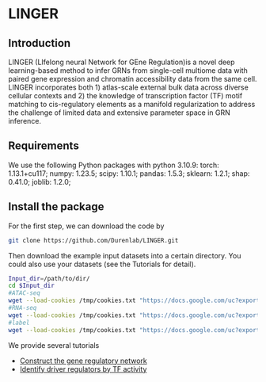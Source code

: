 # LINGER
## Introduction
LINGER (LIfelong neural Network for GEne Regulation)is a novel deep learning-based method to infer GRNs from single-cell multiome data with paired gene expression and chromatin accessibility data from the same cell. LINGER incorporates both 1) atlas-scale external bulk data across diverse cellular contexts and 2) the knowledge of transcription factor (TF) motif matching to cis-regulatory elements as a manifold regularization to address the challenge of limited data and extensive parameter space in GRN inference.
## Requirements
We use the following Python packages with python 3.10.9: 
torch: 1.13.1+cu117; numpy: 1.23.5; scipy: 1.10.1; pandas: 1.5.3; sklearn: 1.2.1; shap: 0.41.0; joblib: 1.2.0; 
## Install the package
For the first step, we can download the code by
```sh
git clone https://github.com/Durenlab/LINGER.git
```
Then download the example input datasets into a certain directory. You could also use your datasets (see the Tutorials for detail). 
```sh
Input_dir=/path/to/dir/
cd $Input_dir
#ATAC-seq
wget --load-cookies /tmp/cookies.txt "https://docs.google.com/uc?export=download&confirm=$(wget --quiet --save-cookies /tmp/cookies.txt --keep-session-cookies --no-check-certificate 'https://docs.google.com/uc?export=download&id=1qmMudeixeRbYS8LCDJEuWxlAgeM0hC1r' -O- | sed -rn 's/.*confirm=([0-9A-Za-z_]+).*/\1\n/p')&id=1qmMudeixeRbYS8LCDJEuWxlAgeM0hC1r" -O ATAC.txt && rm -rf /tmp/cookies.txt
#RNA-seq
wget --load-cookies /tmp/cookies.txt "https://docs.google.com/uc?export=download&confirm=$(wget --quiet --save-cookies /tmp/cookies.txt --keep-session-cookies --no-check-certificate 'https://docs.google.com/uc?export=download&id=1dP4ITjQZiVDa52xfDTo5c14f9H0MsEGK' -O- | sed -rn 's/.*confirm=([0-9A-Za-z_]+).*/\1\n/p')&id=1dP4ITjQZiVDa52xfDTo5c14f9H0MsEGK" -O RNA.txt && rm -rf /tmp/cookies.txt
#label
wget --load-cookies /tmp/cookies.txt "https://docs.google.com/uc?export=download&confirm=$(wget --quiet --save-cookies /tmp/cookies.txt --keep-session-cookies --no-check-certificate 'https://docs.google.com/uc?export=download&id=1ZeEp5GnWfQJxuAY0uK9o8s_uAvFsNPI5' -O- | sed -rn 's/.*confirm=([0-9A-Za-z_]+).*/\1\n/p')&id=1ZeEp5GnWfQJxuAY0uK9o8s_uAvFsNPI5" -O label.txt && rm -rf /tmp/cookies.txt
```
We provide several tutorials
- [Construct the gene regulatory network](https://github.com/Durenlab/LINGER/blob/main/tutorial1.md)
- [Identify driver regulators by TF activity](https://github.com/Durenlab/LINGER/blob/main/tutorial2.md)
